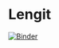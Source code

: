 # Lengit
[![Binder](https://mybinder.org/badge_logo.svg)](https://mybinder.org/v2/gh/demyang/Lengit.git/main)
